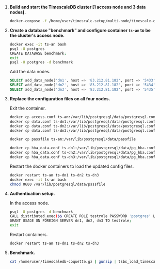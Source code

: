 1. **Build and start the TimescaleDB cluster [1 access node and 3 data nodes].**

    ```bash
    docker-compose -f /home/user/timescale-setup/multi-node/timescale-cluster.yml up
    ```

2. **Create a database "benchmark" and configure container `ts-an` to be the cluster's access node.**

    ```bash
    docker exec -it ts-an bash
    psql -U postgres
    CREATE DATABASE benchmark;
    exit
    psql -U postgres -d benchmark
    ```

    Add the data nodes.

    ```sql
    SELECT add_data_node('dn1', host => '83.212.81.182', port => '5433', password => 'postgres');
    SELECT add_data_node('dn2', host => '83.212.81.182', port => '5434', password => 'postgres');
    SELECT add_data_node('dn3', host => '83.212.81.182', port => '5435', password => 'postgres');
    ```

3. **Replace the configuration files on all four nodes.**

    Exit the container.

    ```bash
    docker cp access.conf ts-an:/var/lib/postgresql/data/postgresql.conf
    docker cp data.conf ts-dn1:/var/lib/postgresql/data/postgresql.conf
    docker cp data.conf ts-dn2:/var/lib/postgresql/data/postgresql.conf
    docker cp data.conf ts-dn3:/var/lib/postgresql/data/postgresql.conf
    
    docker cp passfile ts-an:/var/lib/postgresql/data/passfile
    
    docker cp hba_data.conf ts-dn1:/var/lib/postgresql/data/pg_hba.conf
    docker cp hba_data.conf ts-dn2:/var/lib/postgresql/data/pg_hba.conf
    docker cp hba_data.conf ts-dn3:/var/lib/postgresql/data/pg_hba.conf
    ```

    Restart the docker containers to load the updated config files.

    ```bash
    docker restart ts-an ts-dn1 ts-dn2 ts-dn3
    docker exec -it ts-an bash
    chmod 0600 /var/lib/postgresql/data/passfile
    ```

4. **Authentication setup.**

    In the access node.

    ```bash
    psql -U postgres -d benchmark
    CALL distributed_exec($$ CREATE ROLE testrole PASSWORD 'postgres' LOGIN $$);
    GRANT USAGE ON FOREIGN SERVER dn1, dn2, dn3 TO testrole;
    exit
    ```

    Restart containers.

    ```bash
    docker restart ts-an ts-dn1 ts-dn2 ts-dn3
    ```

5. **Benchmark.**

    ```bash
    cat /home/user/timescaledb-coquette.gz | gunzip | tsbs_load_timescaledb --host="localhost" --port=5450 --pass="postgres" --replication-factor=1 --user="postgres"  --workers=8  --in-table-partition-tag=true --chunk-time=24h  --field-index-count=1 --do-create-db=false --force-text-format=false --do-abort-on-exist=false --in-table-partition-tag=true
    ```
